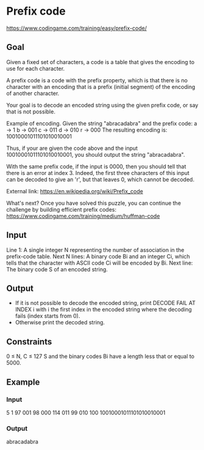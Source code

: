 # Prefix code
https://www.codingame.com/training/easy/prefix-code/

## Goal
Given a fixed set of characters, a code is a table that gives the encoding to use for each character.

A prefix code is a code with the prefix property, which is that there is no character with an encoding that is a prefix (initial segment) of the encoding of another character.


Your goal is to decode an encoded string using the given prefix code, or say that is not possible.

Example of encoding.
Given the string "abracadabra" and the prefix code:
a -> 1
b -> 001
c -> 011
d -> 010
r -> 000
The resulting encoding is: 10010001011101010010001

Thus, if your are given the code above and the input 10010001011101010010001, you should output the string "abracadabra".

With the same prefix code, if the input is 0000, then you should tell that there is an error at index 3. Indeed, the first three characters of this input can be decoded to give an 'r', but that leaves 0, which cannot be decoded.


External link:
https://en.wikipedia.org/wiki/Prefix_code


What's next?
Once you have solved this puzzle, you can continue the challenge by building efficient prefix codes:
https://www.codingame.com/training/medium/huffman-code

## Input
Line 1: A single integer N representing the number of association in the prefix-code table.
Next N lines: A binary code Bi and an integer Ci, which tells that the character with ASCII code Ci will be encoded by Bi.
Next line: The binary code S of an encoded string.

## Output
- If it is not possible to decode the encoded string, print DECODE FAIL AT INDEX i with i the first index in the encoded string where the decoding fails (index starts from 0).
- Otherwise print the decoded string.

## Constraints
0 ≤ N, C ≤ 127
S and the binary codes Bi have a length less that or equal to 5000.

## Example
### Input
5
1 97
001 98
000 114
011 99
010 100
10010001011101010010001

### Output
abracadabra
